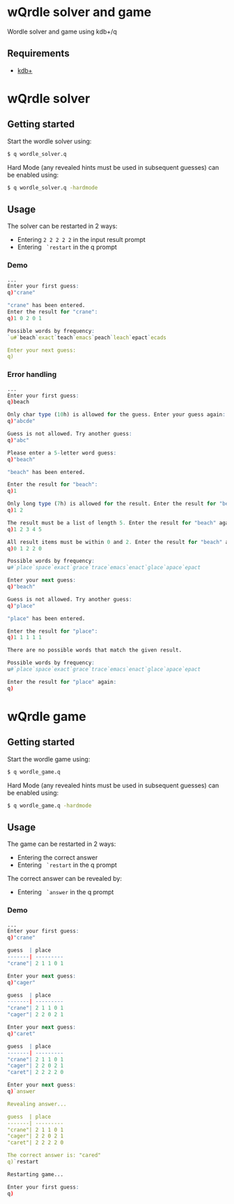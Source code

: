 # wQrdle solver and game

Wordle solver and game using kdb+/q

## Requirements

- [kdb+](https://code.kx.com/q/learn/install/)

# wQrdle solver

## Getting started

Start the wordle solver using:

```bash
$ q wordle_solver.q
```

Hard Mode (any revealed hints must be used in subsequent guesses) can be enabled using:

```bash
$ q wordle_solver.q -hardmode
```

## Usage

The solver can be restarted in 2 ways:
- Entering `2 2 2 2 2` in the input result prompt
- Entering `` `restart`` in the q prompt

### Demo
```q
...
Enter your first guess:
q)"crane"

"crane" has been entered.
Enter the result for "crane":
q)1 0 2 0 1

Possible words by frequency:
`u#`beach`exact`teach`emacs`peach`leach`epact`ecads

Enter your next guess:
q)
```

### Error handling
```q
...
Enter your first guess:
q)beach

Only char type (10h) is allowed for the guess. Enter your guess again:
q)"abcde"

Guess is not allowed. Try another guess:
q)"abc"

Please enter a 5-letter word guess:
q)"beach"

"beach" has been entered.

Enter the result for "beach":
q)1

Only long type (7h) is allowed for the result. Enter the result for "beach" again:
q)1 2

The result must be a list of length 5. Enter the result for "beach" again:
q)1 2 3 4 5

All result items must be within 0 and 2. Enter the result for "beach" again:
q)0 1 2 2 0

Possible words by frequency:
u#`place`space`exact`grace`trace`emacs`enact`glace`apace`epact

Enter your next guess:
q)"beach"

Guess is not allowed. Try another guess:
q)"place"

"place" has been entered.

Enter the result for "place":
q)1 1 1 1 1

There are no possible words that match the given result.

Possible words by frequency:
u#`place`space`exact`grace`trace`emacs`enact`glace`apace`epact

Enter the result for "place" again:
q)
```

# wQrdle game

## Getting started

Start the wordle game using:

```bash
$ q wordle_game.q
```

Hard Mode (any revealed hints must be used in subsequent guesses) can be enabled using:

```bash
$ q wordle_game.q -hardmode
```

## Usage

The game can be restarted in 2 ways:
- Entering the correct answer
- Entering `` `restart`` in the q prompt

The correct answer can be revealed by:
- Entering `` `answer`` in the q prompt

### Demo
```q
...
Enter your first guess:
q)"crane"

guess  | place
-------| ---------
"crane"| 2 1 1 0 1

Enter your next guess:
q)"cager"

guess  | place
-------| ---------
"crane"| 2 1 1 0 1
"cager"| 2 2 0 2 1

Enter your next guess:
q)"caret"

guess  | place
-------| ---------
"crane"| 2 1 1 0 1
"cager"| 2 2 0 2 1
"caret"| 2 2 2 2 0

Enter your next guess:
q)`answer

Revealing answer...

guess  | place
-------| ---------
"crane"| 2 1 1 0 1
"cager"| 2 2 0 2 1
"caret"| 2 2 2 2 0

The correct answer is: "cared"
q)`restart

Restarting game...

Enter your first guess:
q)
```